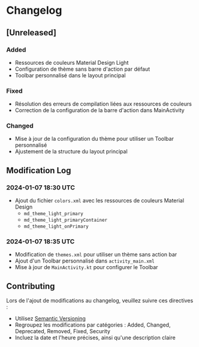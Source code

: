 # Changelog

## [Unreleased]

### Added
- Ressources de couleurs Material Design Light
- Configuration de thème sans barre d'action par défaut
- Toolbar personnalisé dans le layout principal

### Fixed
- Résolution des erreurs de compilation liées aux ressources de couleurs
- Correction de la configuration de la barre d'action dans MainActivity

### Changed
- Mise à jour de la configuration du thème pour utiliser un Toolbar personnalisé
- Ajustement de la structure du layout principal

## Modification Log

### 2024-01-07 18:30 UTC
- Ajout du fichier `colors.xml` avec les ressources de couleurs Material Design
  - `md_theme_light_primary`
  - `md_theme_light_primaryContainer`
  - `md_theme_light_onPrimary`

### 2024-01-07 18:35 UTC
- Modification de `themes.xml` pour utiliser un thème sans action bar
- Ajout d'un Toolbar personnalisé dans `activity_main.xml`
- Mise à jour de `MainActivity.kt` pour configurer le Toolbar

## Contributing
Lors de l'ajout de modifications au changelog, veuillez suivre ces directives :
- Utilisez [Semantic Versioning](https://semver.org/)
- Regroupez les modifications par catégories : Added, Changed, Deprecated, Removed, Fixed, Security
- Incluez la date et l'heure précises, ainsi qu'une description claire